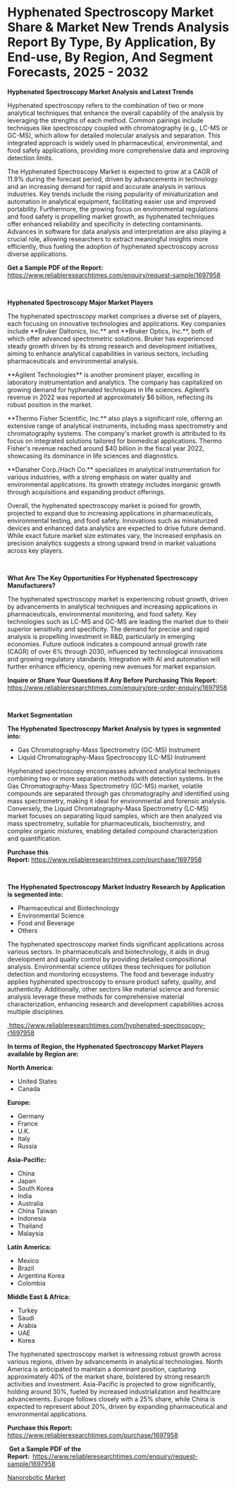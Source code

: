 <p><h1>Hyphenated Spectroscopy Market Share & Market New Trends Analysis Report By Type, By Application, By End-use, By Region, And Segment Forecasts, 2025 - 2032</h1></p><p><strong>Hyphenated Spectroscopy Market Analysis and Latest Trends</strong></p>
<p><p>Hyphenated spectroscopy refers to the combination of two or more analytical techniques that enhance the overall capability of the analysis by leveraging the strengths of each method. Common pairings include techniques like spectroscopy coupled with chromatography (e.g., LC-MS or GC-MS), which allow for detailed molecular analysis and separation. This integrated approach is widely used in pharmaceutical, environmental, and food safety applications, providing more comprehensive data and improving detection limits.</p><p>The Hyphenated Spectroscopy Market is expected to grow at a CAGR of 11.9% during the forecast period, driven by advancements in technology and an increasing demand for rapid and accurate analysis in various industries. Key trends include the rising popularity of miniaturization and automation in analytical equipment, facilitating easier use and improved portability. Furthermore, the growing focus on environmental regulations and food safety is propelling market growth, as hyphenated techniques offer enhanced reliability and specificity in detecting contaminants. Advances in software for data analysis and interpretation are also playing a crucial role, allowing researchers to extract meaningful insights more efficiently, thus fueling the adoption of hyphenated spectroscopy across diverse applications.</p></p>
<p><strong>Get a Sample PDF of the Report:&nbsp;</strong> <a href="https://www.reliableresearchtimes.com/enquiry/request-sample/1697958?utm_campaign=3576&utm_medium=2&utm_source=Github&utm_content=ia&utm_term=24032025&utm_id=hyphenated-spectroscopy">https://www.reliableresearchtimes.com/enquiry/request-sample/1697958</a></p>
<p>&nbsp;</p>
<p><strong>Hyphenated Spectroscopy Major Market Players</strong></p>
<p><p>The hyphenated spectroscopy market comprises a diverse set of players, each focusing on innovative technologies and applications. Key companies include **Bruker Daltonics, Inc.** and **Bruker Optics, Inc.**, both of which offer advanced spectrometric solutions. Bruker has experienced steady growth driven by its strong research and development initiatives, aiming to enhance analytical capabilities in various sectors, including pharmaceuticals and environmental analysis.</p><p>**Agilent Technologies** is another prominent player, excelling in laboratory instrumentation and analytics. The company has capitalized on growing demand for hyphenated techniques in life sciences. Agilent’s revenue in 2022 was reported at approximately $6 billion, reflecting its robust position in the market.</p><p>**Thermo Fisher Scientific, Inc.** also plays a significant role, offering an extensive range of analytical instruments, including mass spectrometry and chromatography systems. The company's market growth is attributed to its focus on integrated solutions tailored for biomedical applications. Thermo Fisher's revenue reached around $40 billion in the fiscal year 2022, showcasing its dominance in life sciences and diagnostics.</p><p>**Danaher Corp./Hach Co.** specializes in analytical instrumentation for various industries, with a strong emphasis on water quality and environmental applications. Its growth strategy includes inorganic growth through acquisitions and expanding product offerings.</p><p>Overall, the hyphenated spectroscopy market is poised for growth, projected to expand due to increasing applications in pharmaceuticals, environmental testing, and food safety. Innovations such as miniaturized devices and enhanced data analytics are expected to drive future demand. While exact future market size estimates vary, the increased emphasis on precision analytics suggests a strong upward trend in market valuations across key players.</p></p>
<p>&nbsp;</p>
<p><strong>What Are The Key Opportunities For Hyphenated Spectroscopy Manufacturers?</strong></p>
<p><p>The hyphenated spectroscopy market is experiencing robust growth, driven by advancements in analytical techniques and increasing applications in pharmaceuticals, environmental monitoring, and food safety. Key technologies such as LC-MS and GC-MS are leading the market due to their superior sensitivity and specificity. The demand for precise and rapid analysis is propelling investment in R&D, particularly in emerging economies. Future outlook indicates a compound annual growth rate (CAGR) of over 6% through 2030, influenced by technological innovations and growing regulatory standards. Integration with AI and automation will further enhance efficiency, opening new avenues for market expansion.</p></p>
<p><strong>Inquire or Share Your Questions If Any Before Purchasing This Report:</strong> <a href="https://www.reliableresearchtimes.com/enquiry/pre-order-enquiry/1697958?utm_campaign=3576&utm_medium=2&utm_source=Github&utm_content=ia&utm_term=24032025&utm_id=hyphenated-spectroscopy">https://www.reliableresearchtimes.com/enquiry/pre-order-enquiry/1697958</a></p>
<p>&nbsp;</p>
<p><strong>Market Segmentation</strong></p>
<p><strong>The Hyphenated Spectroscopy Market Analysis by types is segmented into:</strong></p>
<p><ul><li>Gas Chromatography-Mass Spectrometry (GC-MS) Instrument</li><li>Liquid Chromatography-Mass Spectroscopy (LC-MS) Instrument</li></ul></p>
<p><p>Hyphenated spectroscopy encompasses advanced analytical techniques combining two or more separation methods with detection systems. In the Gas Chromatography-Mass Spectrometry (GC-MS) market, volatile compounds are separated through gas chromatography and identified using mass spectrometry, making it ideal for environmental and forensic analysis. Conversely, the Liquid Chromatography-Mass Spectrometry (LC-MS) market focuses on separating liquid samples, which are then analyzed via mass spectrometry, suitable for pharmaceuticals, biochemistry, and complex organic mixtures, enabling detailed compound characterization and quantification.</p></p>
<p><strong>Purchase this Report:&nbsp;</strong><a href="https://www.reliableresearchtimes.com/purchase/1697958?utm_campaign=3576&utm_medium=2&utm_source=Github&utm_content=ia&utm_term=24032025&utm_id=hyphenated-spectroscopy">https://www.reliableresearchtimes.com/purchase/1697958</a></p>
<p>&nbsp;</p>
<p><strong>The Hyphenated Spectroscopy Market Industry Research by Application is segmented into:</strong></p>
<p><ul><li>Pharmaceutical and Biotechnology</li><li>Environmental Science</li><li>Food and Beverage</li><li>Others</li></ul></p>
<p><p>The hyphenated spectroscopy market finds significant applications across various sectors. In pharmaceuticals and biotechnology, it aids in drug development and quality control by providing detailed compositional analysis. Environmental science utilizes these techniques for pollution detection and monitoring ecosystems. The food and beverage industry applies hyphenated spectroscopy to ensure product safety, quality, and authenticity. Additionally, other sectors like material science and forensic analysis leverage these methods for comprehensive material characterization, enhancing research and development capabilities across multiple disciplines.</p></p>
<p><a href="https://www.reliableresearchtimes.com/hyphenated-spectroscopy-r1697958?utm_campaign=3576&utm_medium=2&utm_source=Github&utm_content=ia&utm_term=24032025&utm_id=hyphenated-spectroscopy">&nbsp;https://www.reliableresearchtimes.com/hyphenated-spectroscopy-r1697958</a></p>
<p><strong>In terms of Region, the Hyphenated Spectroscopy Market Players available by Region are:</strong></p>
<p>
    <p> <strong> North America: </strong>
        <ul>
            <li>United States</li>
            <li>Canada</li>
        </ul>
        </p> 
    <p> <strong> Europe: </strong>
        <ul>
            <li>Germany</li>
            <li>France</li>
            <li>U.K.</li>
            <li>Italy</li>
            <li>Russia</li>
        </ul>
        </p> 
    <p> <strong> Asia-Pacific: </strong>
        <ul>
            <li>China</li>
            <li>Japan</li>
            <li>South Korea</li>
            <li>India</li>
            <li>Australia</li>
            <li>China Taiwan</li>
            <li>Indonesia</li>
            <li>Thailand</li>
            <li>Malaysia</li>
        </ul>
        </p> 
    <p> <strong> Latin America: </strong>
        <ul>
            <li>Mexico</li>
            <li>Brazil</li>
            <li>Argentina Korea</li>
            <li>Colombia</li>
        </ul>
        </p> 
    <p> <strong> Middle East & Africa: </strong>
        <ul>
            <li>Turkey</li>
            <li>Saudi</li>
            <li>Arabia</li>
            <li>UAE</li>
            <li>Korea</li>
        </ul>
    </p>
    </p>
<p><p>The hyphenated spectroscopy market is witnessing robust growth across various regions, driven by advancements in analytical technologies. North America is anticipated to maintain a dominant position, capturing approximately 40% of the market share, bolstered by strong research activities and investment. Asia-Pacific is projected to grow significantly, holding around 30%, fueled by increased industrialization and healthcare advancements. Europe follows closely with a 25% share, while China is expected to represent about 20%, driven by expanding pharmaceutical and environmental applications.</p></p>
<p><strong>Purchase this Report: </strong><a href="https://www.reliableresearchtimes.com/purchase/1697958?utm_campaign=3576&utm_medium=2&utm_source=Github&utm_content=ia&utm_term=24032025&utm_id=hyphenated-spectroscopy">https://www.reliableresearchtimes.com/purchase/1697958</a></p>
<p>&nbsp;<strong>Get a Sample PDF of the Report:&nbsp;&nbsp;</strong><a href="https://www.reliableresearchtimes.com/enquiry/request-sample/1697958?utm_campaign=3576&utm_medium=2&utm_source=Github&utm_content=ia&utm_term=24032025&utm_id=hyphenated-spectroscopy">https://www.reliableresearchtimes.com/enquiry/request-sample/1697958</a></p>
<p><strong></strong></p>
<p><p><a href="https://github.com/rreynagjysma65/Market-Research-Report-List-1/blob/main/nanorobotic-market.md?utm_campaign=3576&utm_medium=2&utm_source=Github&utm_content=ia&utm_term=24032025&utm_id=hyphenated-spectroscopy">Nanorobotic Market</a></p></p>